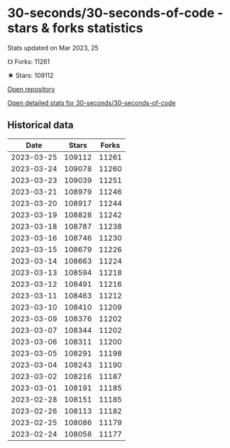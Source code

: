 # 30-seconds/30-seconds-of-code - stars & forks statistics

Stats updated on Mar 2023, 25

☋ Forks: 11261

★ Stars: 109112

[Open repository](https://github.com/30-seconds/30-seconds-of-code)

[Open detailed stats for 30-seconds/30-seconds-of-code](https://reviewgithub.com/rep/30-seconds/30-seconds-of-code)

## Historical data
| Date | Stars | Forks |
|------|-------|-------|
| 2023-03-25 | 109112 | 11261 | 
| 2023-03-24 | 109078 | 11260 | 
| 2023-03-23 | 109039 | 11251 | 
| 2023-03-21 | 108979 | 11246 | 
| 2023-03-20 | 108917 | 11244 | 
| 2023-03-19 | 108828 | 11242 | 
| 2023-03-18 | 108787 | 11238 | 
| 2023-03-16 | 108746 | 11230 | 
| 2023-03-15 | 108679 | 11226 | 
| 2023-03-14 | 108663 | 11224 | 
| 2023-03-13 | 108594 | 11218 | 
| 2023-03-12 | 108491 | 11216 | 
| 2023-03-11 | 108463 | 11212 | 
| 2023-03-10 | 108410 | 11209 | 
| 2023-03-09 | 108376 | 11202 | 
| 2023-03-07 | 108344 | 11202 | 
| 2023-03-06 | 108311 | 11200 | 
| 2023-03-05 | 108291 | 11198 | 
| 2023-03-04 | 108243 | 11190 | 
| 2023-03-02 | 108216 | 11187 | 
| 2023-03-01 | 108191 | 11185 | 
| 2023-02-28 | 108151 | 11185 | 
| 2023-02-26 | 108113 | 11182 | 
| 2023-02-25 | 108086 | 11179 | 
| 2023-02-24 | 108058 | 11177 | 

